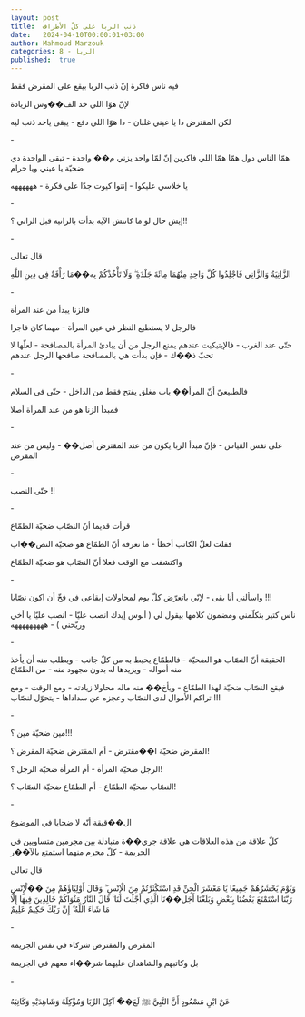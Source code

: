 ```yaml
---
layout: post
title:  ذنب الربا على كلّ الأطراف
date:   2024-04-10T00:00:01+03:00
author: Mahmoud Marzouk
categories: 8 - الربا
published:  true
---
```

فيه ناس فاكرة إنّ ذنب الربا بيقع على المقرض فقط

لإنّ هوّا اللي خد الف��وس الزيادة

لكن المقترض دا يا عيني غلبان - دا هوّا اللي دفع - يبقى ياخد ذنب
ليه

\-

همّا الناس دول همّا همّا اللي فاكرين إنّ لمّا واحد يزني م�� واحدة - تبقى
الواحدة دي ضحيّة يا عيني ويا حرام

يا خلاسي عليكوا - إنتوا كيوت جدّا على فكرة - ههههههه

\-

إيش حال لو ما كانتش الآية بدأت بالزانية قبل الزاني ؟!!

\-

قال تعالى

الزَّانِيَةُ وَالزَّانِي فَاجْلِدُوا كُلَّ وَاحِدٍ مِنْهُمَا مِائَةَ جَلْدَةٍ ۖ وَلَا تَأْخُذْكُمْ بِه��مَا رَأْفَةٌ
فِي دِينِ اللَّهِ

\-

فالزنا يبدأ من عند المرأة

فالرجل لا يستطيع النظر في عين المرأة - مهما كان فاجرا

حتّى عند الغرب - فالإيتيكيت عندهم يمنع الرجل من أن يبادئ المرأة
بالمصافحة - لعلّها لا تحبّ ذ��ك - فإن بدأت هي بالمصافحة صافحها الرجل
عندهم

\-

فالطبيعيّ أنّ المرأ�� باب مغلق يفتح فقط من الداخل - حتّى في
السلام

فمبدأ الزنا هو من عند المرأة أصلا

\-

على نفس القياس - فإنّ مبدأ الربا يكون من عند المقترض أصل�� - وليس من عند
المقرض

\-

حتّى النصب !!

\-

قرأت قديما أنّ النصّاب ضحيّة الطمّاع

فقلت لعلّ الكاتب أخطأ - ما نعرفه أنّ الطمّاع هو ضحيّة النص��اب

واكتشفت مع الوقت فعلا أنّ النصّاب هو ضحيّة الطمّاع

\-

واسألني أنا بقى - لإنّي باتعرّض كلّ يوم لمحاولات إيقاعي في فخّ أن اكون
نصّابا !!!

ناس كتير بتكلّمني ومضمون كلامها بيقول لي ( أبوس إيدك انصب عليّا - انصب
عليّا يا أخي وريّحني ) - هههههههههه

\-

الحقيقة أنّ النصّاب هو الضحيّة - فالطمّاع يحيط به من كلّ جانب - ويطلب منه أن
يأخذ منه أمواله - ويزيدها له بدون مجهود منه - من الطمّاع

فيقع النصّاب ضحيّة لهذا الطمّاع - ويأخ�� منه ماله محاولا زيادته - ومع
الوقت - ومع تراكم الأموال لدى النصّاب وعجزه عن سداداها - يتحوّل
لنصّاب !!!

\-

مين ضحيّة مين ؟!!!

المقرض ضحيّة ا��مقترض - أم المقترض ضحيّة المقرض ؟!

الرجل ضحيّة المرأة - أم المرأة ضحيّة الرجل ؟!

النصّاب ضحيّة الطمّاع - أم الطمّاع ضحيّة النصّاب ؟!

\-

ال��قيقة أنّه لا ضحايا في الموضوع

كلّ علاقة من هذه العلاقات هي علاقة جري��ة متبادلة بين مجرمين متساويين في
الجريمة - كلّ مجرم منهما استمتع بالآ��ر

قال تعالى

وَيَوْمَ يَحْشُرُهُمْ جَمِيعًا يَا مَعْشَرَ الْجِنِّ قَدِ اسْتَكْثَرْتُمْ مِنَ الْإِنْسِ ۖ وَقَالَ أَوْلِيَاؤُهُمْ مِنَ
��لْإِنْسِ رَبَّنَا اسْتَمْتَعَ بَعْضُنَا بِبَعْضٍ وَبَلَغْنَا أَجَل��نَا الَّذِي أَجَّلْتَ لَنَا ۚ قَالَ النَّارُ
مَثْوَاكُمْ خَالِدِينَ فِيهَا إِلَّا مَا شَاءَ اللَّهُ ۗ إِنَّ رَبَّكَ حَكِيمٌ عَلِيمٌ

\-

المقرض والمقترض شركاء في نفس الجريمة

بل وكاتبهم والشاهدان عليهما شر��اء معهم في الجريمة

\-

عَنْ ابْنِ مَسْعُودٍ أَنَّ النَّبِيَّ ﷺ لَعَ��َ آكِلَ الرِّبَا وَمُؤْكِلَهُ وَشَاهِدَيْهِ وَكَاتِبَهُ
